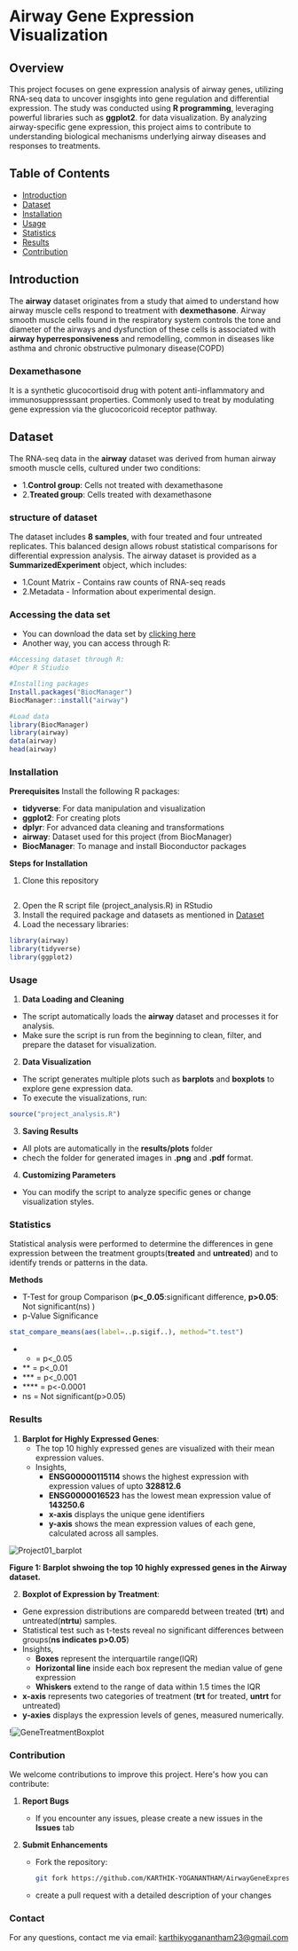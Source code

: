 # Airway Gene Expression Visualization

## Overview 

This project focuses on gene expression analysis of airway genes, utilizing RNA-seq data to uncover insgights into
gene regulation and differential expression.  The study was conducted using **R programming**, leveraging powerful libraries such as **ggplot2**.
for data visualization.  By analyzing airway-specific gene expression, this project aims to contribute to understanding
biological mechanisms underlying airway diseases and responses to treatments.

## Table of Contents
- [Introduction](#introduction)
- [Dataset](#dataset)
- [Installation](#installation)
- [Usage](#usage)
- [Statistics](#Statistics)
- [Results](#results)
- [Contribution](#contribution)

## Introduction

The **airway** dataset originates from a study that aimed to understand how airway muscle cells respond to treatment with **dexmethasone**.
Airway smooth muscle cells found in the respiratory system controls the tone and diameter of the airways and dysfunction of these
cells is associated with **airway hyperresponsiveness** and remodelling, common in diseases like asthma and chronic obstructive pulmonary disease(COPD)

### Dexamethasone

It is a synthetic glucocortisoid drug with potent anti-inflammatory and immunosuppresssant properties.  Commonly used to treat
by modulating gene expression via the glucocoricoid receptor pathway.

## Dataset

The RNA-seq data in the **airway** dataset was derived from human airway smooth muscle cells, cultured under two conditions:
- 1.**Control group**: Cells not treated with dexamethasone
- 2.**Treated group**: Cells treated with dexamethasone

### structure of dataset

The dataset includes **8 samples**, with four treated and four untreated replicates.  This balanced design allows robust statistical comparisons for differential expression analysis.
The airway dataset is provided as a **SummarizedExperiment** object, which includes:
- 1.Count Matrix - Contains raw counts of RNA-seq reads
- 2.Metadata - Information about experimental design.

### Accessing the data set

- You can download the data set by [clicking here](https://drive.google.com/file/d/1Iszne6emNZu7C0oRUYcb0JngF_sRaLHY/view?usp=sharing)
- Another way, you can access through R:

```R
#Accessing dataset through R:
#Oper R Stiudio

#Installing packages
Install.packages("BiocManager")
BiocManager::install("airway")

#Load data
library(BiocManager)
library(airway)
data(airway)
head(airway)
```

### Installation

**Prerequisites**
Install the following R packages:
   - **tidyverse**: For data manipulation and visualization
   - **ggplot2**: For creating plots
   - **dplyr**: For advanced data cleaning and transformations
   - **airway**: Dataset used for this project (from BiocManager)
   - **BiocManager**: To manage and install Bioconductor packages

**Steps for Installation**
1. Clone this repository
```bash git clone https://github.com/KARTHIK-YOGANANTHAM/GeneExpressionProjects.git
```
2. Open the R script file (project_analysis.R) in RStudio
3. Install the required package and datasets as mentioned in [Dataset](#dataset)
4. Load the necessary libraries:
```R
library(airway)
library(tidyverse)
library(ggplot2)
```

### Usage
1. **Data Loading and Cleaning**
- The script automatically loads the **airway** dataset and processes it for analysis.
- Make sure the script is run from the beginning to clean, filter, and prepare the dataset for visualization.
2. **Data Visualization**
- The script generates multiple plots such as **barplots** and **boxplots** to explore gene expression data.
- To execute the visualizations, run:
```R
source("project_analysis.R")
```
3. **Saving Results**
- All plots are automatically in the **results/plots** folder
- chech the folder for  generated images in **.png** and **.pdf** format.
4. **Customizing Parameters**
- You can modify the script to analyze specific genes or change visualization styles.

### Statistics

Statistical analysis were performed to determine the differences in gene expression between the treatment groupts(**treated**
and **untreated**) and to identify trends or patterns in the data.

**Methods**
- T-Test for group Comparison (**p<_0.05**:significant difference, **p>0.05**: Not significant(ns) )
- p-Value Significance
```R
stat_compare_means(aes(label=..p.sigif..), method="t.test")
```
  - *  = p<_0.05
  - ** = p<_0.01
  - *** = p<_0.001
  - **** = p<-0.0001
  - ns = Not significant(p>0.05)

### Results

1. **Barplot for Highly Expressed Genes**:
   - The top 10 highly expressed genes are visualized with their mean expression values.
   - Insights,
      -   **ENSG00000115114** shows the highest expression with expression values of upto **328812.6**
      -   **ENSG0000016523** has the lowest mean expression value of **143250.6**
      -   **x-axis** displays the unique gene identifiers
      -   **y-axis** shows the mean expression values of each gene, calculated across all samples.


![Project01_barplot](https://github.com/user-attachments/assets/d8fd0be0-8fa3-4b04-8fca-4238f0d9e6bc)

**Figure 1: Barplot shwoing the top 10 highly expressed genes in the Airway dataset.**

2. **Boxplot of Expression by Treatment**:
  - Gene expression distributions are comparedd between treated (**trt**) and untreated(**ntrtu**) samples.
  - Statistical test such as t-tests reveal no significant differences between groups(**ns indicates p>0.05**)
  - Insights,
     - **Boxes** represent the interquartile range(IQR)
     - **Horizontal line** inside each box represent the median value of gene expression
     - **Whiskers** extend to the range of data within 1.5 times the IQR
  - **x-axis** represents two categories of treatment (**trt** for treated, **untrt** for untreated)
  - **y-axies** displays the expression levels of genes, measured numerically.

!![GeneTreatmentBoxplot](https://github.com/user-attachments/assets/f02bf9b3-c740-4a77-8e61-a0316a180632)

### Contribution

We welcome contributions to improve this project.  Here's how you can contribute:

1. **Report Bugs**
   - If you encounter any issues, please create a new issues in the **Issues** tab

2. **Submit Enhancements**
   - Fork the repository:
     ```bash
     git fork https://github.com/KARTHIK-YOGANANTHAM/AirwayGeneExpressionAnalysis.git
     ```
   - create a pull request with a detailed description of your changes
  
### Contact

For any questions, contact me via email: karthikyoganantham23@gmail.com
  




